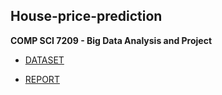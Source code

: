 ## House-price-prediction

**COMP SCI 7209 - Big Data Analysis and Project**

- [DATASET](https://www.kaggle.com/c/house-prices-advanced-regression-techniques/data)

- [REPORT](https://github.com/AbhishekD15/House-price-prediction/blob/master/REPORT_1772359.pdf)
